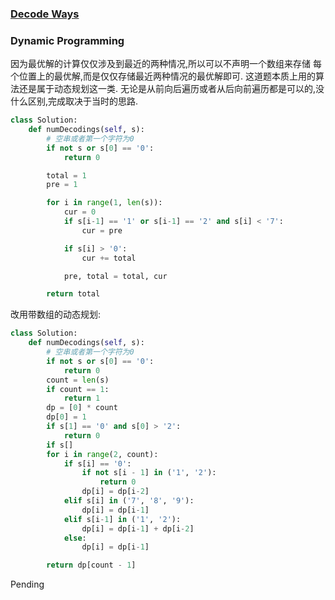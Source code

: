 ### [Decode Ways](https://leetcode.com/problems/decode-ways/)

### Dynamic Programming

因为最优解的计算仅仅涉及到最近的两种情况,所以可以不声明一个数组来存储
每个位置上的最优解,而是仅仅存储最近两种情况的最优解即可.
这道题本质上用的算法还是属于动态规划这一类.
无论是从前向后遍历或者从后向前遍历都是可以的,没什么区别,完成取决于当时的思路.


```Python
class Solution:
    def numDecodings(self, s):
        # 空串或者第一个字符为0
        if not s or s[0] == '0':
            return 0

        total = 1
        pre = 1

        for i in range(1, len(s)):
            cur = 0
            if s[i-1] == '1' or s[i-1] == '2' and s[i] < '7':
                cur = pre

            if s[i] > '0':
                cur += total

            pre, total = total, cur

        return total
```

改用带数组的动态规划:

```Python
class Solution:
    def numDecodings(self, s):
        # 空串或者第一个字符为0
        if not s or s[0] == '0':
            return 0
        count = len(s)
        if count == 1:
            return 1
        dp = [0] * count
        dp[0] = 1
        if s[1] == '0' and s[0] > '2':
            return 0
        if s[]
        for i in range(2, count):
            if s[i] == '0':
                if not s[i - 1] in ('1', '2'):
                    return 0
                dp[i] = dp[i-2]
            elif s[i] in ('7', '8', '9'):
                dp[i] = dp[i-1]
            elif s[i-1] in ('1', '2'):
                dp[i] = dp[i-1] + dp[i-2]
            else:
                dp[i] = dp[i-1]

        return dp[count - 1]
```

Pending